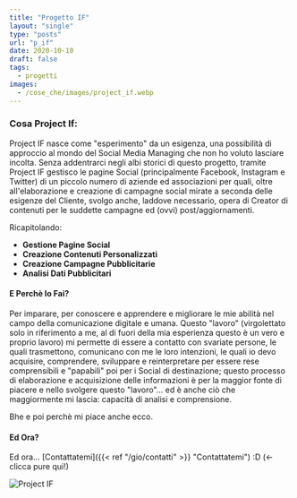 ```yaml
---
title: "Progetto IF"
layout: "single"
type: "posts"
url: "p_if"
date: 2020-10-10
draft: false
tags:
  - progetti
images:
  - /cose_che/images/project_if.webp
---
```



### Cosa Project If:

Project IF nasce come "esperimento" da un esigenza, una possibilità di approccio al mondo del Social Media Managing che non ho voluto lasciare incolta. Senza addentrarci negli albi storici di questo progetto, tramite Project IF gestisco le pagine Social (principalmente Facebook, Instagram e Twitter) di un piccolo numero di aziende ed associazioni per quali, oltre all'elaborazione e creazione di campagne social mirate a seconda delle esigenze del Cliente, svolgo anche, laddove necessario, opera di Creator di contenuti per le suddette campagne ed (ovvi) post/aggiornamenti.

Ricapitolando:
- **Gestione Pagine Social**
- **Creazione Contenuti Personalizzati**
- **Creazione Campagne Pubblicitarie**
- **Analisi Dati Pubblicitari**

#### E Perchè lo Fai?

Per imparare, per conoscere e apprendere e migliorare le mie abilità nel campo della comunicazione digitale e umana. Questo "lavoro" (virgolettato solo in riferimento a me, al di fuori della mia esperienza questo è un vero e proprio lavoro) mi permette di essere a contatto con svariate persone, le quali trasmettono, comunicano con me le loro intenzioni, le quali io devo acquisire, comprendere, sviluppare e reinterpretare per essere rese comprensibili e "papabili" poi per i Social di destinazione; questo processo di elaborazione e acquisizione delle informazioni è per la maggior fonte di piacere e nello svolgere questo "lavoro"... ed è anche ciò che maggiormente mi lascia: capacità di analisi e comprensione.

Bhe e poi perchè mi piace anche ecco.

#### Ed Ora?

Ed ora... [Contattatemi]({{< ref "/gio/contatti" >}} "Contattatemi") :D (<- clicca pure qui!)

![Project IF](/cose_che/images/project_if.webp)
